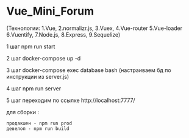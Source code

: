 # Vue_Mini_Forum

(Технологии: 1.Vue, 2.normalizr.js, 3.Vuex, 4.Vue-router 5.Vue-loader 6.Vuentify, 7.Node.js, 8.Express, 9.Sequelize)

1 шаг npm run start

2 шаг  docker-compose up -d

3 шаг  docker-compose exec database bash (настраиваем бд по инструкции из server.js)

4 шаг npm run server 

5 шаг переходим по ссылке http://localhost:7777/

для сборки :
```
продакшен - npm run prod
девелоп - npm run build
```
